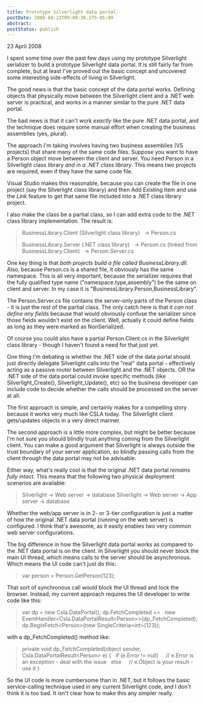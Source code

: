 ```yaml
---
title: Prototype Silverlight data portal
postDate: 2008-04-23T09:08:36.275-05:00
abstract: 
postStatus: publish
---
```

23 April 2008

I spent some time over the past few days using my prototype Silverlight serializer to build a prototype Silverlight data portal. It is still fairly far from complete, but at least I've proved out the basic concept and uncovered some interesting side-effects of living in Silverlight.

The good news is that the basic concept of the data portal works. Defining objects that physically move between the Silverlight client and a .NET web server is practical, and works in a manner similar to the pure .NET data portal.

The bad news is that it can't work *exactly* like the pure .NET data portal, and the technique does require some manual effort when creating the business assemblies (yes, plural).

The approach I'm taking involves having two business assemblies (VS projects) that share many of the same code files. Suppose you want to have a Person object move between the client and server. You need Person in a Silverlight class library *and in a .NET class library*. This means two projects are required, even if they have the same code file.

Visual Studio makes this reasonable, because you can create the file in one project (say the Silverlight class library) and then Add Existing Item and use the *Link* feature to get that same file included into a .NET class library project.

I also make the class be a partial class, so I can add extra code to the .NET class library implementation. The result is:


> BusinessLibrary.Client (Silverlight class library)
>   -&gt; Person.cs
>
> BusinessLibrary.Server (.NET class library)
>   -&gt; Person.cs (linked from BusinessLibrary.Client)
>   -&gt; Person.Server.cs


One key thing is that *both projects build a file called BusinessLibrary.dll*. Also, because Person.cs is a shared file, it obviously has the same namespace. This is all very important, because the serializer requires that the fully qualified type name ("namespace.type,assembly") be the same on client and server. In my case it is "BusinessLibrary.Person,BusinessLibrary".

The Person.Server.cs file contains the server-only parts of the Person class - it is just the rest of the partial class. The only catch here is that it *can not define any fields* because that would obviously confuse the serializer since those fields wouldn't exist on the client. Well, actually it could define fields as long as they were marked as NonSerialized.

Of course you could also have a partial Person.Client.cs in the Silverlight class library - though I haven't found a need for that just yet.

One thing I'm debating is whether the .NET side of the data portal should just directly delegate Silverlight calls into the "real" data portal - effectively acting as a passive router between Silverlight and the .NET objects. OR the .NET side of the data portal could invoke specific methods (like Silverlight\_Create(), Silverlight\_Update(), etc) so the business developer can include code to decide whether the calls should be processed on the server at all.

The first approach is simple, and certainly makes for a compelling story because it works very much like CSLA today. The Silverlight client gets/updates objects in a very direct manner.

The second approach is a little more complex, but might be better because I'm not sure you should blindly trust anything coming from the Silverlight client. You can make a good argument that Silverlight is always outside the trust boundary of your server application, so blindly passing calls from the client through the data portal may not be advisable.

Either way, what's really cool is that the original .NET data portal *remains fully intact*. This means that the following two physical deployment scenarios are available:


> Silverlight -&gt; Web server -&gt; database
> Silverlight -&gt; Web server -&gt; App server -&gt; database


Whether the web/app server is in 2- or 3-tier configuration is just a matter of how the original .NET data portal (running on the web server) is configured. I think that's awesome, as it easily enables two very common web server configurations.

The big difference in how the Silverlight data portal works as compared to the .NET data portal is on the client. In Silverlight you should never block the main UI thread, which means calls to the server should be asynchronous. Which means the UI code can't just do this:


> var person = Person.GetPerson(123);


That sort of synchronous call would block the UI thread and lock the browser. Instead, my current approach requires the UI developer to write code like this:


> var dp = new Csla.DataPortal();
> dp.FetchCompleted +=
>   new EventHandler&lt;Csla.DataPortalResult&lt;Person&gt;&gt;(dp\_FetchCompleted);
> dp.BeginFetch&lt;Person&gt;(new SingleCriteria&lt;int&gt;(123));


with a dp\_FetchCompleted() method like:


> private void dp\_FetchCompleted(object sender, Csla.DataPortalResult&lt;Person&gt; e)
> {
>   if (e.Error != null)
>     // e.Error is an exception - deal with the issue
>   else
>     // e.Object is your result - use it
> }


So the UI code is more cumbersome than in .NET, but it follows the basic service-calling technique used in any current Silverlight code, and I don't think it is too bad. It isn't clear how to make this any simpler really.
